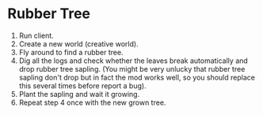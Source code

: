 # Rubber Tree

1. Run client.
2. Create a new world (creative world).
3. Fly around to find a rubber tree.
4. Dig all the logs and check whether the leaves break automatically and drop rubber tree sapling.
   (You might be very unlucky that rubber tree sapling don't drop but in fact the mod works well, so you should replace this several times before report a bug).
5. Plant the sapling and wait it growing.
6. Repeat step 4 once with the new grown tree.